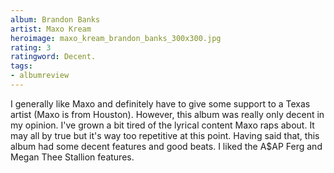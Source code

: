 ```yaml
---
album: Brandon Banks
artist: Maxo Kream
heroimage: maxo_kream_brandon_banks_300x300.jpg
rating: 3
ratingword: Decent.
tags:
- albumreview
---
```

I generally like Maxo and definitely have to give some support to a Texas artist
(Maxo is from Houston). However, this album was really only decent in my
opinion. I've grown a bit tired of the lyrical content Maxo raps about. It may
all by true but it's way too repetitive at this point. Having said that, this
album had some decent features and good beats. I liked the A$AP Ferg and Megan
Thee Stallion features.
